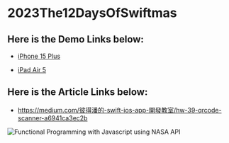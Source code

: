 # 2023The12DaysOfSwiftmas

## Here is the Demo Links below:

* [iPhone 15 Plus](https://youtube.com/shorts/KPv8frqtiX0?si=Qs_o_6T9g4wHFIFH)

* [iPad Air 5](https://www.youtube.com/shorts/HNAE1h9UVko)

  
## Here is the Article Links below:

* https://medium.com/彼得潘的-swift-ios-app-開發教室/hw-39-qrcode-scanner-a6941ca3ec2b


![Functional Programming with Javascript using NASA API](./functionJsWithNasaAPI.gif)
